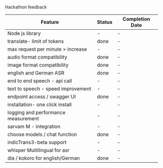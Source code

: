 Hackathon feedback 


| **Feature**                              | **Status** | **Completion Date** |
|------------------------------------------|------------|---------------------|
| Node js library                          | -          | -                   |
| translate- limit of tokens               | done          | -                   |
| max request per minute > increase         | -          | -                   |
| audio format compatibility               | done          | -                   |
| image format compatibility               | done          | -                   |
| english and German ASR                    | done          | -                   |
| end to end speech - api call             | -          | -                   |
| text to speech - speed improvement        | -          | -                   |
| endpoint access / swagger UI             | done          | -                   |
| installation- one click install           | -          | -                   |
| logging and performance measurement      | -          | -                   |
| sarvam M - integration                   | -          | -                   |
| choose models / chat function            | done          | -                   |
| indicTrans3-beta support                 | -          | -                   |
| whisper Multilingual for asr             | -          | -                   |
| dia / kokoro for english/German          | done          | -                   |
